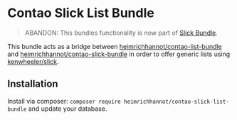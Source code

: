 # Contao Slick List Bundle

> ABANDON: This bundles functionality is now part of [Slick Bundle](https://github.com/heimrichhannot/contao-slick-bundle).

This bundle acts as a bridge between [heimrichhannot/contao-list-bundle](https://github.com/heimrichhannot/contao-list-bundle) and [heimrichhannot/contao-slick-bundle](https://github.com/heimrichhannot/contao-slick-bundle) in order to offer generic lists using [kenwheeler/slick](https://github.com/kenwheeler/slick).

## Installation

Install via composer: `composer require heimrichhannot/contao-slick-list-bundle` and update your database.